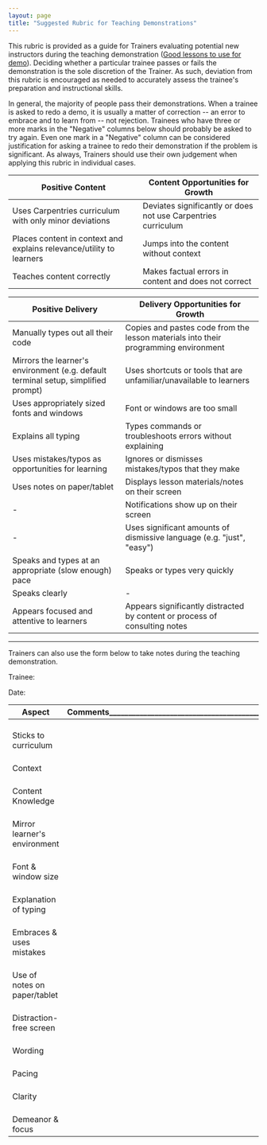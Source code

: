 ```yaml
---
layout: page
title: "Suggested Rubric for Teaching Demonstrations"
---
```


This rubric is provided as a guide for Trainers evaluating potential new instructors during the teaching demonstration ([Good lessons to use for demo](https://carpentries.github.io/instructor-training/demo_lessons/index.html)). Deciding whether a particular trainee passes or fails the demonstration is the sole discretion of the
Trainer. As such, deviation from this rubric is encouraged as needed to accurately assess the trainee's preparation and instructional
skills.

In general, the majority of people pass their demonstrations. When a trainee is asked to redo a demo, it is usually a matter of correction -- an error to embrace and to learn from -- not rejection. Trainees who have three or more marks in the "Negative" columns below should probably be asked to try again. Even one 
mark in a "Negative" column can be considered justification for asking a trainee to redo their demonstration if the problem is significant. As always,
Trainers should use their own judgement when applying this rubric in individual cases.  

|Positive Content|Content Opportunities for Growth |
|------|---------------------|
Uses Carpentries curriculum with only minor deviations|Deviates significantly or does not use Carpentries curriculum|
Places content in context and explains relevance/utility to learners|Jumps into the content without context|
Teaches content correctly|Makes factual errors in content and does not correct|

|Positive Delivery|Delivery Opportunities for Growth|
|------|---------------------|
Manually types out all their code| Copies and pastes code from the lesson materials into their programming environment
Mirrors the learner's environment (e.g. default terminal setup, simplified prompt)|Uses shortcuts or tools that are unfamiliar/unavailable to learners|
Uses appropriately sized fonts and windows|Font or windows are too small|
Explains all typing|Types commands or troubleshoots errors without explaining|
Uses mistakes/typos as opportunities for learning|Ignores or dismisses mistakes/typos that they make|
Uses notes on paper/tablet|Displays lesson materials/notes on their screen|
-|Notifications show up on their screen|
-|Uses significant amounts of dismissive language (e.g. "just", "easy")|
Speaks and types at an appropriate (slow enough) pace|Speaks or types very quickly|
Speaks clearly|-
Appears focused and attentive to learners|Appears significantly distracted by content or process of consulting notes|

---

Trainers can also use the form below to take notes during the teaching demonstration.

Trainee:

Date:

|Aspect|Comments_________________________________________________|
|------|---------------------|
|<br>Sticks to curriculum<br>|
|<br>Context|
|<br>Content Knowledge|
|<br>Mirror learner's environment|
|<br>Font & window size|
|<br>Explanation of typing|
|<br>Embraces & uses mistakes|
|<br>Use of notes on paper/tablet|
|<br>Distraction-free screen|
|<br>Wording|
|<br>Pacing|
|<br>Clarity|
|<br>Demeanor & focus|
